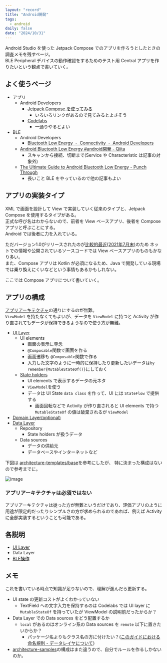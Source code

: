 ```yaml
---
layout: "record"
title: "Android開発"
tags:
  - android
daily: false
date: "2024/10/31"
---
```


Android Studio を使った Jetpack Compose でのアプリを作ろうとしたときの調査メモを残すページ。  
BLE Peripheral デバイスの動作確認をするためのテスト用 Central アプリを作りたいという観点で書いていく。

## よく使うページ

* アプリ
  * Android Developers
    * [Jetpack Compose を使ってみる](https://developer.android.com/develop/ui/compose/documentation?hl=ja)
      * いろいろリンクがあるので見てみるとよさそう
    * [Codelabs](https://developer.android.com/courses/android-basics-compose/course?hl=ja)
      * 一通りやるとよい
* BLE
  * Android Developers
    * [Bluetooth Low Energy  -  Connectivity  -  Android Developers](https://developer.android.com/develop/connectivity/bluetooth/ble/ble-overview?hl=ja)
  * [Android Bluetooth Low Energy #android開発 - Qiita](https://qiita.com/sacred-sanctuary/items/b710d9bf37d0cd362648)
    * スキャンから接続、切断まで(Service や Characteristic は記事の対象外)
  * [The Ultimate Guide to Android Bluetooth Low Energy - Punch Through](https://punchthrough.com/android-ble-guide/)
    * 長いこと BLE をやっているので他の記事もよい

## アプリの実装タイプ

XML で画面を設計して View で実装していく従来のタイプと、Jetpack Compose を使用するタイプがある。  
正式な呼び名はわからないので、前者を View ベースアプリ、後者を Compose アプリと呼ぶことにする。  
Android では後者に力を入れている。

ただバージョン1.0がリリースされたのが[比較的最近(2021年7月末)](https://android-developers-jp.googleblog.com/2021/08/jetpack-compose-announcement.html)のため
ネットでの情報や公開されているソースコードでは View ベースアプリのものもかなり多い。  
また、Compose アプリは Kotlin が必須になるため、Java で開発している現場では乗り換えにくいなどという事情もあるかもしれない。

ここでは Compose アプリについて書いていく。

## アプリの構成

[アプリアーキテクチャ](https://developer.android.com/topic/architecture?hl=ja)の通りにするのが無難。  
`ViewModel` を持たなくてもよいが、データを `ViewModel` に持つと Activity が作り直されてもデータが保持できるようなので使う方が無難。

* [UI Layer](https://developer.android.com/topic/architecture/ui-layer?hl=ja)
  * UI elements
    * 画面の表示に専念
    * `@Composable`関数で画面を作る
    * 画面遷移も `@Composable`関数で作る
    * 入力した文字のように一時的に保持したり更新したいデータは`by remember{MutableStateOf()}`にしておく
  * [State holders](https://developer.android.com/topic/architecture/ui-layer/stateholders?hl=ja)
    * UI elements で表示するデータの元ネタ
    * `ViewModel`を使う
    * データは UI State `data class` を作って、UI には `StateFlow` で提供する
      * 画面回転などで Activity が作り直されると UI elements で持つ `MutableStateOf` の値は破棄されるが `ViewModel` 
* [Domain Layer(optional)](https://developer.android.com/topic/architecture/domain-layer?hl=ja)
* [Data Layer](https://developer.android.com/topic/architecture/data-layer?hl=ja)
  * Repository
    * State holders が扱うデータ
  * Data sources
    * データの供給元
    * データベースやインターネットなど

下図は [architecture-templates/base](https://github.com/android/architecture-templates/tree/c52e325d74b42379d41723a692f3b0e21fb86755/app/src/main/java/android/template)を参考にしたが、
特に決まった構成はないので参考までに。

![image](android-tree.png)

### アプリアーキテクチャは必須ではない

アプリアーキテクチャは従った方が無難というだけであり、評価アプリのように用途が限定的だったりシンプルさの方が求められるのであれば、例えば Activity に全部実装するということも可能である。

## 各説明

* [UI Layer](uilayer/index.md)
* Data Layer
* [BLE操作](ble/index.md)

## メモ

これを書いている時点で知識が足りないので、理解が進んだら更新する。

* UI state の更新コストがよくわかっていない
  * TextField への文字入力を保持するのは Codelabs では UI layer に `MutableStateOf` を持っていたが ViewModel の説明前だったからか？
* Data Layer での Data sources をどう配置するか
  * `local` があるのはオンライン系の Data sources を `remote` 以下に置きたいからか？
    * パッケージ名よりもクラス名の方に付けたい？([このガイドにおける命名規則 - データレイヤについて](https://developer.android.com/topic/architecture/data-layer?hl=ja#naming-conventions))
* [architecture-samples](https://github.com/android/architecture-samples/tree/130f5dbebd0c7b5ba195cc08f25802ed9f0237e5/app/src/main/java/com/example/android/architecture/blueprints/todoapp)の構成はまた違うので、自分でルールを作るしかないのか。
